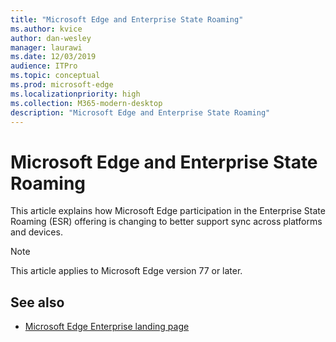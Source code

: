 ```yaml
---
title: "Microsoft Edge and Enterprise State Roaming"
ms.author: kvice
author: dan-wesley
manager: laurawi
ms.date: 12/03/2019
audience: ITPro
ms.topic: conceptual
ms.prod: microsoft-edge
ms.localizationpriority: high
ms.collection: M365-modern-desktop
description: "Microsoft Edge and Enterprise State Roaming"
---
```


# Microsoft Edge and Enterprise State Roaming

This article explains how Microsoft Edge participation in the Enterprise State Roaming (ESR) offering is changing to better support sync across platforms and devices.

> [!NOTE]
> This article applies to Microsoft Edge version 77 or later.



## See also

- [Microsoft Edge Enterprise landing page](https://aka.ms/EdgeEnterprise)